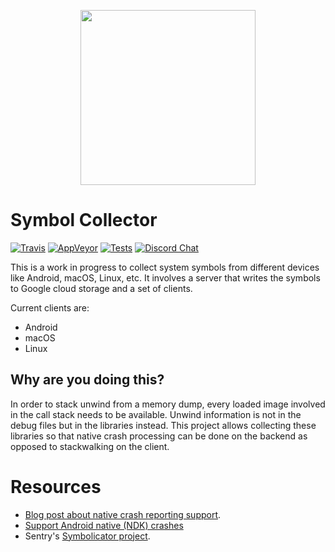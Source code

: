 <p align="center">
  <a href="https://sentry.io" target="_blank" align="center">
    <img src="https://sentry-brand.storage.googleapis.com/sentry-logo-black.png" width="280">
  </a>
  <br />
</p>

# Symbol Collector 
[![Travis](https://travis-ci.org/getsentry/sentry-dotnet.svg?branch=master)](https://travis-ci.org/getsentry/sentry-dotnet)
[![AppVeyor](https://ci.appveyor.com/api/projects/status/gldfulfd5kk2stst/branch/master?svg=true)](https://ci.appveyor.com/project/sentry/symbol-collector/branch/master)
[![Tests](https://img.shields.io/appveyor/tests/sentry/symbol-collector/master?compact_message)](https://ci.appveyor.com/project/sentry/symbol-collector/branch/master/tests)
[![Discord Chat](https://img.shields.io/discord/621778831602221064.svg)](https://discord.gg/Ww9hbqr)  

This is a work in progress to collect system symbols from different devices like Android, macOS, Linux, etc.
It involves a server that writes the symbols to Google cloud storage and a set of clients.

Current clients are:

* Android
* macOS
* Linux


## Why are you doing this?

In order to stack unwind from a memory dump, every loaded image involved in the call stack needs to be available. 
Unwind information is not in the debug files but in the libraries instead. 
This project allows collecting these libraries so that native crash processing can be done on the backend as opposed to stackwalking on the client.

# Resources

* [Blog post about native crash reporting support](https://blog.sentry.io/2019/09/26/fixing-native-apps-with-sentry).
* [Support Android native (NDK) crashes](https://blog.sentry.io/2019/11/25/adding-native-support-to-our-android-sdk/)
* Sentry's [Symbolicator project](https://github.com/getsentry/symbolicator).
